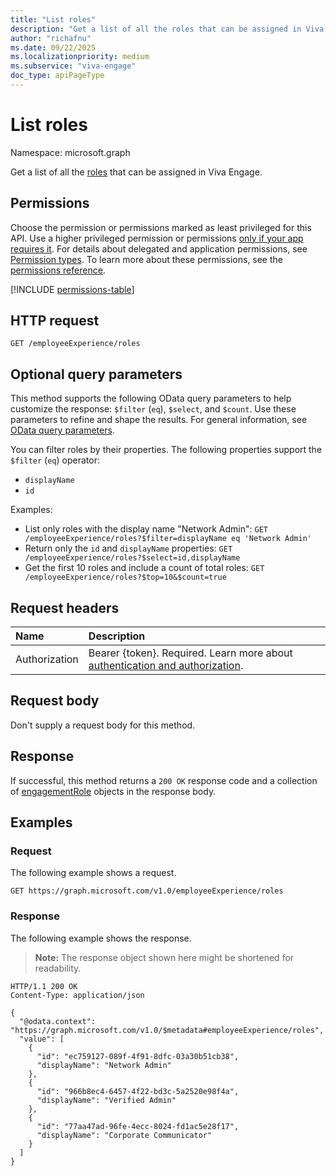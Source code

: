 ```yaml
---
title: "List roles"
description: "Get a list of all the roles that can be assigned in Viva Engage."
author: "richafnu"
ms.date: 09/22/2025
ms.localizationpriority: medium
ms.subservice: "viva-engage"
doc_type: apiPageType
---
```


# List roles

Namespace: microsoft.graph

Get a list of all the [roles](../resources/engagementrole.md) that can be assigned in Viva Engage.

## Permissions

Choose the permission or permissions marked as least privileged for this API. Use a higher privileged permission or permissions [only if your app requires it](/graph/permissions-overview#best-practices-for-using-microsoft-graph-permissions). For details about delegated and application permissions, see [Permission types](/graph/permissions-overview#permission-types). To learn more about these permissions, see the [permissions reference](/graph/permissions-reference).

<!-- { "blockType": "permissions", "name": "employeeexperience_list_roles" } -->
[!INCLUDE [permissions-table](../includes/permissions/employeeexperience-list-roles-permissions.md)]

## HTTP request

<!-- {
  "blockType": "ignored"
}
-->
``` http
GET /employeeExperience/roles
```

## Optional query parameters

This method supports the following OData query parameters to help customize the response: `$filter` (`eq`), `$select`, and `$count`. Use these parameters to refine and shape the results. For general information, see [OData query parameters](/graph/query-parameters).

You can filter roles by their properties. The following properties support the `$filter` (`eq`) operator:

- `displayName`
- `id`

Examples:

- List only roles with the display name "Network Admin": `GET /employeeExperience/roles?$filter=displayName eq 'Network Admin'`
- Return only the `id` and `displayName` properties: `GET /employeeExperience/roles?$select=id,displayName`
- Get the first 10 roles and include a count of total roles: `GET /employeeExperience/roles?$top=10&$count=true`

## Request headers

|Name|Description|
|:---|:---|
|Authorization|Bearer {token}. Required. Learn more about [authentication and authorization](/graph/auth/auth-concepts).|

## Request body

Don't supply a request body for this method.

## Response

If successful, this method returns a `200 OK` response code and a collection of [engagementRole](../resources/engagementrole.md) objects in the response body.

## Examples

### Request

The following example shows a request.
<!-- {
  "blockType": "request",
  "name": "list_engagementrole"
}
-->
``` http
GET https://graph.microsoft.com/v1.0/employeeExperience/roles
```

### Response

The following example shows the response.
>**Note:** The response object shown here might be shortened for readability.
<!-- {
  "blockType": "response",
  "truncated": true,
  "@odata.type": "Collection(microsoft.graph.engagementRole)"
}
-->
``` http
HTTP/1.1 200 OK
Content-Type: application/json

{
  "@odata.context": "https://graph.microsoft.com/v1.0/$metadata#employeeExperience/roles",
  "value": [
    {
      "id": "ec759127-089f-4f91-8dfc-03a30b51cb38",
      "displayName": "Network Admin"
    },
    {
      "id": "966b8ec4-6457-4f22-bd3c-5a2520e98f4a",
      "displayName": "Verified Admin"
    },
    {
      "id": "77aa47ad-96fe-4ecc-8024-fd1ac5e28f17",
      "displayName": "Corporate Communicator"
    }
  ]
}
```
